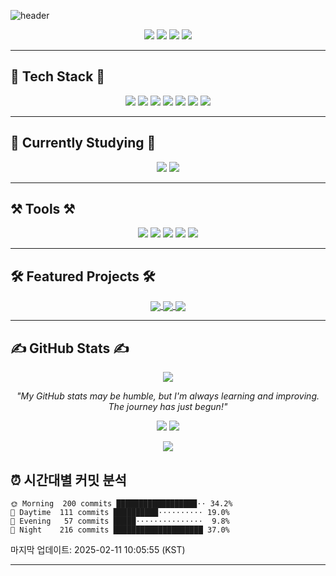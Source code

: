 ![header](https://capsule-render.vercel.app/api?type=waving&color=gradient&height=200&section=header&text=Welcome%20to%20the%20World%20of%20Creativity!&fontSize=40&animation=fadeIn&fontAlignY=35)

<p align="center">
  <img src="https://img.shields.io/badge/Storytelling-Craft-yellow" />
  <img src="https://img.shields.io/badge/Writing-Inspiration-blue" />
  <img src="https://img.shields.io/badge/Reading-Imagination-green" />
  <img src="https://img.shields.io/badge/Web%20Design-Creativity-orange" />
</p>

---

## 🌟 Tech Stack 🌟
<p align="center">
  <img src="https://img.shields.io/badge/React-61DAFB?style=for-the-badge&logo=react&logoColor=white" />
  <img src="https://img.shields.io/badge/JavaScript-F7DF1E?style=for-the-badge&logo=javascript&logoColor=white" />
  <img src="https://img.shields.io/badge/HTML-E34F26?style=for-the-badge&logo=html5&logoColor=white" />
  <img src="https://img.shields.io/badge/TailwindCSS-06B6D4?style=for-the-badge&logo=tailwindcss&logoColor=white" />
  <img src="https://img.shields.io/badge/CSS3-1572B6?style=for-the-badge&logo=css3&logoColor=white" />
  <img src="https://img.shields.io/badge/Python-3776AB?style=for-the-badge&logo=python&logoColor=white" />
  <img src="https://img.shields.io/badge/Selenium-43B02A?style=for-the-badge&logo=selenium&logoColor=white" />
</p>

---

## 📖 Currently Studying 📖
<p align="center">
  <img src="https://img.shields.io/badge/TypeScript-3178C6?style=for-the-badge&logo=typescript&logoColor=white" />
  <img src="https://img.shields.io/badge/Security-FF0000?style=for-the-badge&logo=hackthebox&logoColor=white" />
</p>

---

## ⚒ Tools ⚒
<p align="center">
  <img src="https://img.shields.io/badge/GitHub-181717?style=for-the-badge&logo=github&logoColor=white" />
  <img src="https://img.shields.io/badge/Notion-000000?style=for-the-badge&logo=notion&logoColor=white" />
  <img src="https://img.shields.io/badge/Figma-F24E1E?style=for-the-badge&logo=figma&logoColor=white" />
  <img src="https://img.shields.io/badge/Adobe%20Premiere%20Pro-9999FF?style=for-the-badge&logo=adobe-premiere-pro&logoColor=white" />
  <img src="https://img.shields.io/badge/VSCode-007ACC?style=for-the-badge&logo=visual-studio-code&logoColor=white" />
</p>

---

## 🛠️ Featured Projects 🛠️
<p align="center">
  <a href="https://github.com/EXPOIR0405/Tales-of-Balder">
    <img align="center" src="https://github-readme-stats.vercel.app/api/pin/?username=EXPOIR0405&repo=Tales-of-Balder&theme=algolia" />
  </a>
  <a href="https://github.com/EXPOIR0405/AdToPedro">
    <img align="center" src="https://github-readme-stats.vercel.app/api/pin/?username=EXPOIR0405&repo=AdToPedro&theme=algolia" />
  </a>
  <a href="https://github.com/EXPOIR0405/webtoon-guard.git">
    <img align="center" src="https://github-readme-stats.vercel.app/api/pin/?username=EXPOIR0405&repo=webtoon-guard&theme=algolia" />
  </a>
</p>

---

## ✍️ GitHub Stats ✍️
<p align="center">
  <img src="https://github-readme-stats.vercel.app/api?username=EXPOIR0405&show_icons=true&theme=algolia" />
</p>
<p align="center"><i>"My GitHub stats may be humble, but I'm always learning and improving. The journey has just begun!"</i></p>



<p align="center">
  <img src="https://hits.seeyoufarm.com/api/count/incr/badge.svg?
## 📧 Contact 📧
<p align="center">
  <a href="mailto:rkdalswjd0405@gmail.com"><img src="https://img.shields.io/badge/Gmail-EA4335?style=for-the-badge&logo=gmail&logoColor=white" /></a>
</p>

<p align="center">
  <img src="https://hits.seeyoufarm.com/api/count/incr/badge.svg?url=https%3A%2F%2Fgithub.com%2FEXPOIR0405&count_bg=%2379C83D&title_bg=%23555555&icon=github.svg&icon_color=%23E7E7E7&title=hits&edge_flat=false"/>
</p>

## ⏰ 시간대별 커밋 분석

```text
🌞 Morning  200 commits ██████████████████⋅⋅ 34.2%
🏢 Daytime  111 commits ██████████⋅⋅⋅⋅⋅⋅⋅⋅⋅⋅ 19.0%
🌆 Evening   57 commits █████⋅⋅⋅⋅⋅⋅⋅⋅⋅⋅⋅⋅⋅⋅⋅  9.8%
🌙 Night    216 commits ████████████████████ 37.0%
```

마지막 업데이트: 2025-02-11 10:05:55 (KST)

---








































































































